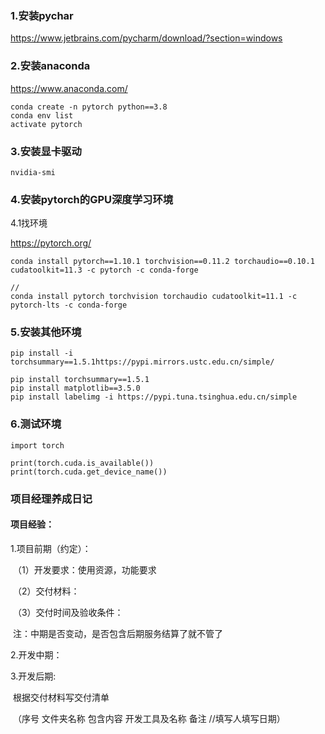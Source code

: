 ### 1.安装pychar

https://www.jetbrains.com/pycharm/download/?section=windows

### 2.安装anaconda

https://www.anaconda.com/

~~~
conda create -n pytorch python==3.8
conda env list
activate pytorch
~~~

### 3.安装显卡驱动

~~~
nvidia-smi
~~~

### 4.安装pytorch的GPU深度学习环境

4.1找环境

https://pytorch.org/

~~~
conda install pytorch==1.10.1 torchvision==0.11.2 torchaudio==0.10.1 cudatoolkit=11.3 -c pytorch -c conda-forge

// 
conda install pytorch torchvision torchaudio cudatoolkit=11.1 -c pytorch-lts -c conda-forge
~~~

### 5.安装其他环境

~~~
pip install -i torchsummary==1.5.1https://pypi.mirrors.ustc.edu.cn/simple/

pip install torchsummary==1.5.1
pip install matplotlib==3.5.0
pip install labelimg -i https://pypi.tuna.tsinghua.edu.cn/simple
~~~

### 6.测试环境

~~~
import torch

print(torch.cuda.is_available())
print(torch.cuda.get_device_name())
~~~



### 项目经理养成日记

#### 项目经验：

1.项目前期（约定）：

​	（1）开发要求：使用资源，功能要求

​	（2）交付材料：

​	（3）交付时间及验收条件：

​	注：中期是否变动，是否包含后期服务结算了就不管了

2.开发中期：

3.开发后期:

​	根据交付材料写交付清单

​			（序号	文件夹名称	包含内容	开发工具及名称 备注 //填写人填写日期）
